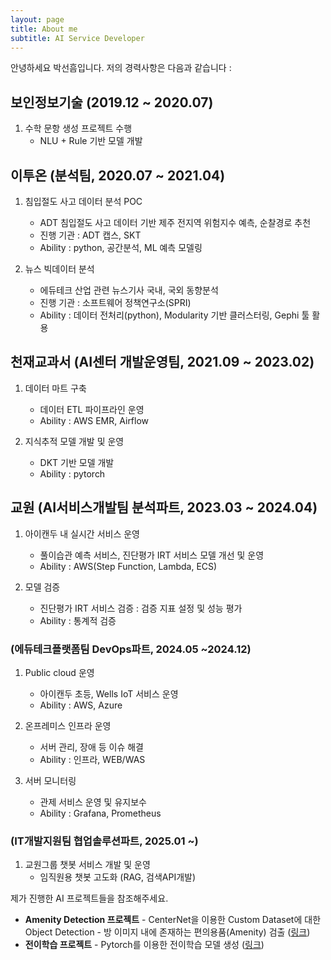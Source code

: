 ```yaml
---
layout: page
title: About me
subtitle: AI Service Developer
---
```


안녕하세요 박선흠입니다. 저의 경력사항은 다음과 같습니다 :

## **보인정보기술** (2019.12 ~ 2020.07)  

1. 수학 문항 생성 프로젝트 수행
    - NLU + Rule 기반 모델 개발

## **이투온** (분석팀, 2020.07 ~ 2021.04)  

1. 침입절도 사고 데이터 분석 POC
    - ADT 침입절도 사고 데이터 기반 제주 전지역 위험지수 예측, 순찰경로 추천
    - 진행 기관 : ADT 캡스, SKT
    - Ability : python, 공간분석, ML 예측 모델링

2. 뉴스 빅데이터 분석
    - 에듀테크 산업 관련 뉴스기사 국내, 국외 동향분석
    - 진행 기관 : 소프트웨어 정책연구소(SPRI)
    - Ability : 데이터 전처리(python), Modularity 기반 클러스터링, Gephi 툴 활용

## **천재교과서** (AI센터 개발운영팀, 2021.09 ~ 2023.02)  

1. 데이터 마트 구축
    - 데이터 ETL 파이프라인 운영
    - Ability : AWS EMR, Airflow

2. 지식추적 모델 개발 및 운영
    - DKT 기반 모델 개발
    - Ability : pytorch

## **교원** (AI서비스개발팀 분석파트, 2023.03 ~ 2024.04)  

1. 아이캔두 내 실시간 서비스 운영
    - 풀이습관 예측 서비스, 진단평가 IRT 서비스 모델 개선 및 운영
    - Ability : AWS(Step Function, Lambda, ECS)

2. 모델 검증
    - 진단평가 IRT 서비스 검증 : 검증 지표 설정 및 성능 평가
    - Ability : 통계적 검증

### (에듀테크플랫폼팀 DevOps파트, 2024.05 ~2024.12)

1. Public cloud 운영
    - 아이캔두 초등, Wells IoT 서비스 운영
    - Ability : AWS, Azure

2. 온프레미스 인프라 운영
    - 서버 관리, 장애 등 이슈 해결
    - Ability : 인프라, WEB/WAS

3. 서버 모니터링
    - 관제 서비스 운영 및 유지보수
    - Ability : Grafana, Prometheus

### (IT개발지원팀 협업솔루션파트, 2025.01 ~)

1. 교원그룹 챗봇 서비스 개발 및 운영
	- 임직원용 챗봇 고도화 (RAG, 검색API개발)

제가 진행한 AI 프로젝트들을 참조해주세요.
- **Amenity Detection 프로젝트** - CenterNet을 이용한 Custom Dataset에 대한 Object Detection - 방 이미지 내에 존재하는 편의용품(Amenity) 검출 ([링크](https://sunheum.github.io/2022-08-09-Amenity-Detection/))
- **전이학습 프로젝트** - Pytorch를 이용한 전이학습 모델 생성 ([링크](https://sunheum.github.io/2022-09-25-Transfer-Learning-Classification/))
